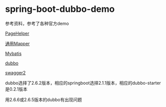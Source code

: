 # spring-boot-dubbo-demo

参考资料，参考了各种官方demo

[PageHelper](https://github.com/pagehelper/pagehelper-spring-boot)

[通用Mapper](https://github.com/abel533/MyBatis-Spring-Boot)

[Mybatis](https://github.com/mybatis/spring-boot-starter)

[dubbo](https://github.com/apache/incubator-dubbo-spring-boot-project)

[swagger2](https://www.baeldung.com/swagger-2-documentation-for-spring-rest-api)

dubbo选择了2.6.2版本，相应的springboot选择2.1.1版本，相应的dubbo-starter是0.2.1版本

用2.6.6或2.6.5版本的dubbo有出现问题